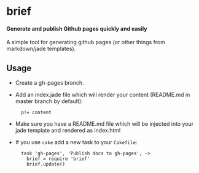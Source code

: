 # brief
#### Generate and publish Github pages quickly and easily

A simple tool for generating github pages (or other things from markdown/jade templates).

## Usage

- Create a gh-pages branch.
- Add an index.jade file which will render your content (README.md in master branch by default):

        p!= content

- Make sure you have a README.md file which will be injected into your jade template and rendered as index.html
- If you use `cake` add a new task to your `Cakefile`:

        task 'gh-pages', 'Publish docs to gh-pages', ->
          brief = require 'brief'
          brief.update()
